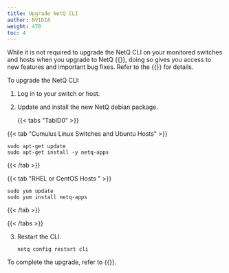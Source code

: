 ```yaml
---
title: Upgrade NetQ CLI
author: NVIDIA
weight: 470
toc: 4
---
```


While it is not required to upgrade the NetQ CLI on your monitored switches and hosts when you upgrade to NetQ {{<version>}}, doing so gives you access to new features and important bug fixes. Refer to the {{<link title="NVIDIA NetQ 4.0 Release Notes" text="release notes">}} for details.

To upgrade the NetQ CLI:

1. Log in to your switch or host.

2. Update and install the new NetQ debian package.

    {{< tabs "TabID0" >}}

{{< tab "Cumulus Linux Switches and Ubuntu Hosts" >}}

```
sudo apt-get update
sudo apt-get install -y netq-apps
```

{{< /tab >}}

{{< tab "RHEL or CentOS Hosts " >}}

```
sudo yum update
sudo yum install netq-apps
```

{{< /tab >}}

{{< /tabs >}}

3. Restart the CLI.

    ```
    netq config restart cli
    ```

To complete the upgrade, refer to {{<link url="Install-NetQ-CLI/#configure-the-netq-cli" text="Configure the NetQ CLI">}}.
